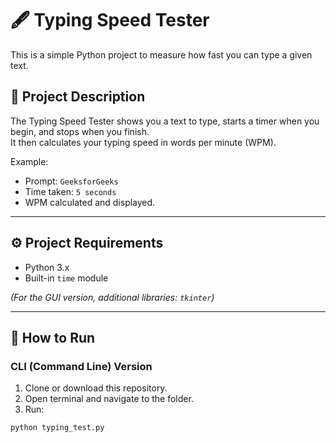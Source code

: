 # 🖋️ Typing Speed Tester

This is a simple Python project to measure how fast you can type a given text.

## 📌 Project Description
The Typing Speed Tester shows you a text to type, starts a timer when you begin, and stops when you finish.  
It then calculates your typing speed in words per minute (WPM).

Example:
- Prompt: `GeeksforGeeks`
- Time taken: `5 seconds`
- WPM calculated and displayed.

---

## ⚙️ Project Requirements
- Python 3.x
- Built-in `time` module

*(For the GUI version, additional libraries: `tkinter`)*

---

## 🚀 How to Run

### CLI (Command Line) Version
1. Clone or download this repository.
2. Open terminal and navigate to the folder.
3. Run:
```bash
python typing_test.py
